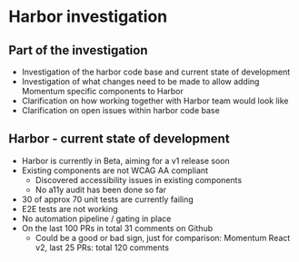 # Harbor investigation

## Part of the investigation

- Investigation of the harbor code base and current state of development
- Investigation of what changes need to be made to allow adding Momentum specific components to Harbor
- Clarification on how working together with Harbor team would look like
- Clarification on open issues within harbor code base

## Harbor - current state of development

- Harbor is currently in Beta, aiming for a v1 release soon
- Existing components are not WCAG AA compliant
  - Discovered accessibility issues in existing components
  - No a11y audit has been done so far
- 30 of approx 70 unit tests are currently failing
- E2E tests are not working
- No automation pipeline / gating in place
- On the last 100 PRs in total 31 comments on Github
  - Could be a good or bad sign, just for comparison:
    Momentum React v2, last 25 PRs: total 120 comments